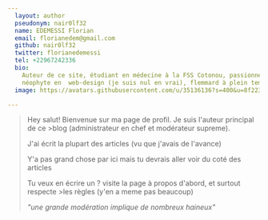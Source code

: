 ```yaml
---
  layout: author
  pseudonym: nair0lf32
  name: EDEMESSI Florian
  email: florianedem@gmail.com
  github: nair0lf32
  twitter: florianedemessi
  tel: +22967242336
  bio:
    Auteur de ce site, étudiant en médecine à la FSS Cotonou, passionné d'informatique, Gamer,
    néophyte en  web-design (je suis nul en vrai), flemmard à plein temps et bloggeur du dimanche (admin yo!)
  image: https://avatars.githubusercontent.com/u/35136136?s=400&u=8f223af54eee04fd9bf7c0d5d5a07801aba8a540&v=4

---
```



>Hey salut! Bienvenue sur ma page de profil. Je suis l'auteur principal de ce >blog (administrateur en chef et modérateur supreme).
>
>J'ai écrit la plupart des articles (vu que j'avais de l'avance)
>
>Y'a pas grand chose par ici mais tu devrais aller voir du coté des articles
>
>Tu veux en écrire un ? visite la page à propos d'abord, et surtout respecte >les règles (y'en a meme pas beaucoup)
>
>  *"une grande modération implique de nombreux haineux"*
